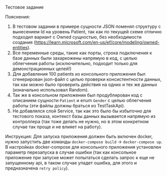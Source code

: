 Тестовое задание

Пояснения:
1. В тестовом задании в примере сущности JSON поменял структуру с вынесением Id на уровень Patient, так как по текущей схеме отлично подходил вариант с Owned сущностью,
без необходимости создания (https://learn.microsoft.com/en-us/ef/core/modeling/owned-entities).
2. Все переменные среды, такие как порты, строка подключения к базе данных были захаркожены напрямую в код, с целью облегчения работы (исключительно, подходит только для демонстрационных целей!)
3. Для добавления 100 patients из консольного приложения был сгенерирован json-файл с целью проверки консистентности данных, так как можно было проверить действия на одних и тех же данных (изначально использовал Random).
4. Так же в консольном приложении был продублирован код с описанием сущности `Patient` и enum `Gender` с целью облегчения работы (эти файлы должны браться из TestTaskApi).
5. Не добавлялся слой Service, так как это было бы избыточно для тестового показа, контекст базы данных вызывается напрямую из контроллера (так тоже делать не нужно, но в этом конкретном случае так проще и не влияет на работу).

Инструкция:
Для запуска приложения должен быть включен docker, нужно запустить две команды `docker-compose build` -> `docker-compose up`. В настройках docker-compose для консольного приложения установлен параметр перезапуска в 
случае ошибки (так как консольное приложение при запуске может попытаться сделать запрос к еще не запущенному api, в таком случае упадет ошибка, для этого и предназначена `retry policy`).
